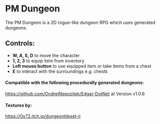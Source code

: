# PM Dungeon
The PM Dungeon is a 2D rogue-like dungeon RPG which uses generated dungeons.

## Controls:
+ **W, A, S, D** to move the character
+ **1, 2, 3** to equip item from inventory
+ **Left mouse button** to use equipped item or take items from a chest
+ **E** to interact with the surroundings e.g. chests

#### Compatible with the following procedurally generated dungeons:
https://github.com/OndrejNepozitek/Edgar-DotNet at Version v1.0.6

#### Textures by:
https://0x72.itch.io/dungeontileset-ii
